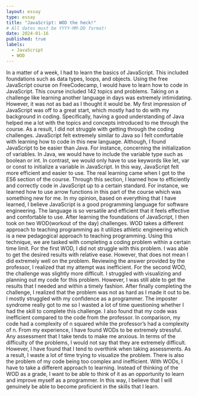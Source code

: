 ```yaml
---
layout: essay
type: essay
title: "JavaScript: WOD the heck!"
# All dates must be YYYY-MM-DD format!
date: 2024-01-16
published: true
labels:
  - JavaScript
  - WOD
---
```



  In a matter of a week, I had to learn the basics of JavaScript. This included foundations such as data types, loops, and objects. Using the free JavaScript course on FreeCodecamp, I would have to learn how to code in JavaScript. This course included 142 topics and problems. Taking on a challenge like learning another language in days was extremely intimidating. However, it was not as bad as I thought it would be.
  My first impression of JavaScript was off to a great start, which mostly had to do with my background in coding. Specifically, having a good understanding of Java helped me a lot with the topics and concepts introduced to me through the course. As a result, I did not struggle with getting through the coding challenges. JavaScript felt extremely similar to Java so I felt comfortable with learning how to code in this new language. Although, I found JavaScript to be easier than Java. For instance, concerning the initialization of variables. In Java, we would have to include the variable type such as boolean or int. In contrast, we would only have to use keywords like let, var or const to initialize a variable in JavaScript. In this way, JavaScript felt more efficient and easier to use. The real learning came when I got to the ES6 section of the course. Through this section, I learned how to efficiently and correctly code in JavaScript up to a certain standard. For instance, we learned how to use arrow functions in this part of the course which was something new for me. In my opinion, based on everything that I have learned, I believe JavaScript is a good programming language for software engineering. The language is so versatile and efficient that it feels effective and comfortable to use.
  After learning the foundations of JavaScript, I then took on two WOD(workout of the day) challenges. WOD takes a different approach to teaching programming as it utilizes athletic engineering which is a new pedagogical approach to teaching programming. Using this technique, we are tasked with completing a coding problem within a certain time limit. 
  For the first WOD, I did not struggle with this problem. I was able to get the desired results with relative ease. However, that does not mean I did extremely well on the problem. Reviewing the answer provided by the professor, I realized that my attempt was inefficient.
  For the second WOD, the challenge was slightly more difficult. I struggled with visualizing and planning out my code for this problem. However, I was still able to get the results that I needed and within a timely fashion. After finally completing the challenge, I realized that the problem was not as hard as I made it out to be. I mostly struggled with my confidence as a programmer. The imposter syndrome really got to me so I wasted a lot of time questioning whether I had the skill to complete this challenge. I also found that my code was inefficient compared to the code from the professor. In comparison, my code had a complexity of n squared while the professor’s had a complexity of n.
  From my experience, I have found WODs to be extremely stressful. Any assessment that I take tends to make me anxious. In terms of the difficulty of the problems, I would not say that they are extremely difficult. However, I have found that I tend to overthink when taking assessments. As a result, I waste a lot of time trying to visualize the problem. There is also the problem of my code being too complex and inefficient. With WODs, I have to take a different approach to learning. Instead of thinking of the WOD as a grade, I want to be able to think of it as an opportunity to learn and improve myself as a programmer. In this way, I believe that I will genuinely be able to become proficient in the skills that I learn.
